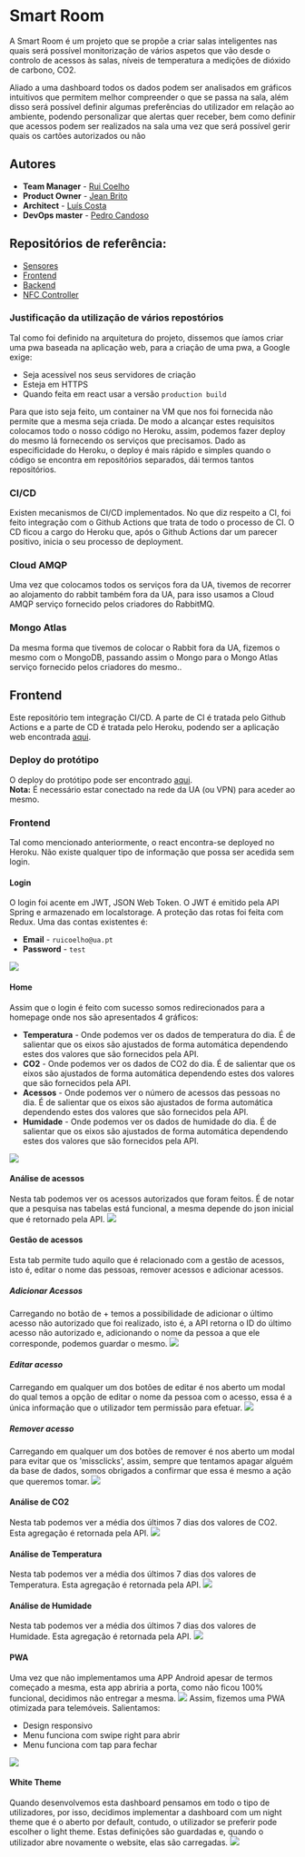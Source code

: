 # Smart Room

A Smart Room é um projeto que se propõe a criar salas inteligentes nas quais será possível monitorização de vários aspetos que vão desde o controlo de acessos às salas, níveis de temperatura a medições de dióxido de carbono, CO2.

Aliado a uma dashboard todos os dados podem ser analisados em gráficos intuitivos que permitem melhor compreender o que se passa na sala, além disso será possível definir algumas preferências do utilizador em relação ao ambiente, podendo personalizar que alertas quer receber, bem como definir que acessos podem ser realizados na sala uma vez que será possível gerir quais os cartões autorizados ou não

## Autores
* **Team Manager**  - [Rui Coelho](https://github.com/user-cube)
* **Product Owner**  - [Jean Brito](https://github.com/JoelBrito13)
* **Architect** - [Luís Costa](https://github.com/lmcosta98)
* **DevOps master** - [Pedro Candoso](https://github.com/PBCandoso)

## Repositórios de referência:
* [Sensores](https://github.com/user-cube/Smart_Room)
* [Frontend](https://github.com/user-cube/ies_frontend)
* [Backend](https://github.com/user-cube/ies_api)
* [NFC Controller](https://github.com/user-cube/door_control_center)

### Justificação da utilização de vários repostórios
Tal como foi definido na arquitetura do projeto, dissemos que íamos criar uma pwa baseada na aplicação web, para a criação de uma pwa, a Google exige:
* Seja acessível nos seus servidores de criação
* Esteja em HTTPS
* Quando feita em react usar a versão `production build`

Para que isto seja feito, um container na VM que nos foi fornecida não permite que a mesma seja criada. De modo a alcançar estes requisitos colocamos todo o nosso código no Heroku, assim, podemos fazer deploy do mesmo lá fornecendo os serviços que precisamos.
Dado as especificidade do Heroku, o deploy é mais rápido e simples quando o código se encontra em repositórios separados, dái termos tantos repositórios.

### CI/CD
Existen mecanismos de CI/CD implementados.
No que diz respeito a CI, foi feito integração com o Github Actions que trata de todo o processo de CI.
O CD ficou a cargo do Heroku que, após o Github Actions dar um parecer positivo, inicia o seu processo de deployment.

### Cloud AMQP
Uma vez que colocamos todos os serviços fora da UA, tivemos de recorrer ao alojamento do rabbit também fora da UA, para isso usamos a Cloud AMQP serviço fornecido pelos criadores do RabbitMQ.

### Mongo Atlas
Da mesma forma que tivemos de colocar o Rabbit fora da UA, fizemos o mesmo com o MongoDB, passando assim o Mongo para o Mongo Atlas serviço fornecido pelos criadores do mesmo..

## Frontend
Este repositório tem integração CI/CD. A parte de CI é tratada pelo Github Actions e a parte de CD é tratada pelo Heroku, podendo ser a aplicação web encontrada <a href="https://iesfrontend.herokuapp.com/login" target='_blank'>aqui</a>.

### Deploy do protótipo
O deploy do protótipo pode ser encontrado <a href='deti-engsoft-02.ua.pt:5000'>aqui</a>.<br>
**Nota:** É necessário estar conectado na rede da UA (ou VPN) para aceder ao mesmo.

### Frontend
Tal como mencionado anteriormente, o react encontra-se deployed no Heroku.
Não existe qualquer tipo de informação que possa ser acedida sem login.

#### Login
O login foi acente em JWT, JSON Web Token. O JWT é emitido pela API Spring e armazenado em localstorage. 
A proteção das rotas foi feita com Redux.
Uma das contas existentes é:
* **Email** - `ruicoelho@ua.pt`
* **Password** - `test`
<img src="presentation/Login.png">

#### Home
Assim que o login é feito com sucesso somos redirecionados para a homepage onde nos são apresentados 4 gráficos:
* **Temperatura** - Onde podemos ver os dados de temperatura do dia. É de salientar que os eixos são ajustados de forma automática dependendo estes dos valores que são fornecidos pela API.
* **CO2** - Onde podemos ver os dados de CO2 do dia. É de salientar que os eixos são ajustados de forma automática dependendo estes dos valores que são fornecidos pela API.
* **Acessos** - Onde podemos ver o número de acessos das pessoas no dia. É de salientar que os eixos são ajustados de forma automática dependendo estes dos valores que são fornecidos pela API.
* **Humidade** - Onde podemos ver os dados de humidade do dia. É de salientar que os eixos são ajustados de forma automática dependendo estes dos valores que são fornecidos pela API.
<img src="presentation/Home.png">

#### Análise de acessos
Nesta tab podemos ver os acessos autorizados que foram feitos. É de notar que a pesquisa nas tabelas está funcional, a mesma depende do json inicial que é retornado pela API.
<img src="presentation/Acessos.png">

#### Gestão de acessos
Esta tab permite tudo aquilo que é relacionado com a gestão de acessos, isto é, editar o nome das pessoas, remover acessos e adicionar acessos.

##### Adicionar Acessos
Carregando no botão de + temos a possibilidade de adicionar o último acesso não autorizado que foi realizado, isto é, a API retorna o ID do último acesso não autorizado e, adicionando o nome da pessoa a que ele corresponde, podemos guardar o mesmo.
<img src="presentation/AddAcesso.png">

##### Editar acesso
Carregando em qualquer um dos botões de editar é nos aberto um modal do qual temos a opção de editar o nome da pessoa com o acesso, essa é a única informação que o utilizador tem permissão para efetuar.
<img src="presentation/EditAcessos.png">

##### Remover acesso
Carregando em qualquer um dos botões de remover é nos aberto um modal para evitar que os 'missclicks', assim, sempre que tentamos apagar alguém da base de dados, somos obrigados a confirmar que essa é mesmo a ação que queremos tomar.
<img src="presentation/DeleteAcesso.png">

#### Análise de CO2
Nesta tab podemos ver a média dos últimos 7 dias dos valores de CO2. Esta agregação é retornada pela API.
<img src="presentation/CO2.png">

#### Análise de Temperatura
Nesta tab podemos ver a média dos últimos 7 dias dos valores de Temperatura. Esta agregação é retornada pela API.
<img src="presentation/Temperatura.png">

#### Análise de Humidade
Nesta tab podemos ver a média dos últimos 7 dias dos valores de Humidade. Esta agregação é retornada pela API.
<img src="presentation/Humidade.png">

#### PWA
Uma vez que não implementamos uma APP Android apesar de termos começado a mesma, esta app abriria a porta, como não ficou 100% funcional, decidimos não entregar a mesma.
<img src="presentation/PWA_Install.png">
Assim, fizemos uma PWA otimizada para telemóveis.
Salientamos:
* Design responsivo
* Menu funciona com swipe right para abrir
* Menu funciona com tap para fechar
<img src="presentation/pwa.png">

#### White Theme
Quando desenvolvemos esta dashboard pensamos em todo o tipo de utilizadores, por isso, decidimos implementar a dashboard com um night theme que é o aberto por default, contudo, o utilizador se preferir pode escolher o light theme. Estas definições são guardadas e, quando o utilizador abre novamente o website, elas são carregadas.
<img src="presentation/White.png">
